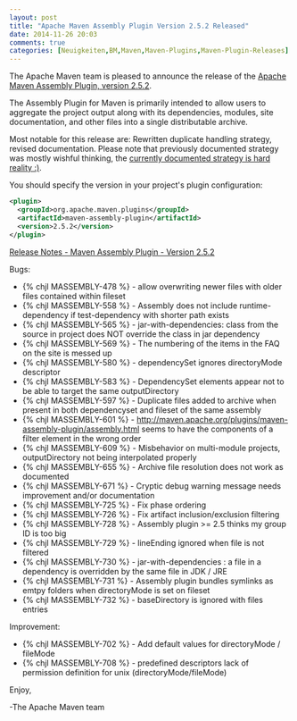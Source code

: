 ```yaml
---
layout: post
title: "Apache Maven Assembly Plugin Version 2.5.2 Released"
date: 2014-11-26 20:03
comments: true
categories: [Neuigkeiten,BM,Maven,Maven-Plugins,Maven-Plugin-Releases]
---
```

The Apache Maven team is pleased to announce the release of the
[Apache Maven Assembly Plugin, version 2.5.2](http://maven.apache.org/plugins/maven-assembly-plugin/).

The Assembly Plugin for Maven is primarily intended to allow users to aggregate
the project output along with its dependencies, modules, site documentation,
and other files into a single distributable archive.

Most notable for this release are:
Rewritten duplicate handling strategy, revised documentation. Please
note that previously documented strategy was mostly wishful thinking,
the [currently documented strategy is hard reality :)](http://maven.apache.org/plugins/maven-assembly-plugin/advanced-descriptor-topics.html).


You should specify the version in your project's plugin configuration:

``` xml
<plugin>
  <groupId>org.apache.maven.plugins</groupId>
  <artifactId>maven-assembly-plugin</artifactId>
  <version>2.5.2</version>
</plugin>
```


<!-- more -->

[Release Notes - Maven Assembly Plugin - Version 2.5.2](http://jira.codehaus.org/secure/ReleaseNote.jspa?projectId=11126&version=20750)

Bugs:

 * {% chjl MASSEMBLY-478 %} - allow overwriting newer files with older files contained within fileset
 * {% chjl MASSEMBLY-558 %} - Assembly does not include runtime-dependency if test-dependency with shorter path exists
 * {% chjl MASSEMBLY-565 %} - jar-with-dependencies: class from the source
in project does NOT override the class in jar dependency
 * {% chjl MASSEMBLY-569 %} - The numbering of the items in the FAQ on the site is messed up
 * {% chjl MASSEMBLY-580 %} - dependencySet ignores directoryMode descriptor
 * {% chjl MASSEMBLY-583 %} - DependencySet elements appear not to be able to target the same outputDirectory
 * {% chjl MASSEMBLY-597 %} - Duplicate files added to archive when present in both dependencyset and fileset of the same assembly
 * {% chjl MASSEMBLY-601 %} - http://maven.apache.org/plugins/maven-assembly-plugin/assembly.html seems to have the components of a filter element in the wrong order
 * {% chjl MASSEMBLY-609 %} - Misbehavior on multi-module projects, outputDirectory not being interpolated properly
 * {% chjl MASSEMBLY-655 %} - Archive file resolution does not work as documented
 * {% chjl MASSEMBLY-671 %} - Cryptic debug warning message needs improvement and/or documentation
 * {% chjl MASSEMBLY-725 %} - Fix phase ordering
 * {% chjl MASSEMBLY-726 %} - Fix artifact inclusion/exclusion filtering
 * {% chjl MASSEMBLY-728 %} - Assembly plugin >= 2.5 thinks my group ID is too big
 * {% chjl MASSEMBLY-729 %} - lineEnding ignored when file is not filtered
 * {% chjl MASSEMBLY-730 %} - jar-with-dependencies : a file in a dependency is overridden by the same file in JDK / JRE
 * {% chjl MASSEMBLY-731 %} - Assembly plugin bundles symlinks as emtpy folders when directoryMode is set on fileset
 * {% chjl MASSEMBLY-732 %} - baseDirectory is ignored with files entries

Improvement:

 * {% chjl MASSEMBLY-702 %} - Add default values for directoryMode / fileMode
 * {% chjl MASSEMBLY-708 %} - predefined descriptors lack of permission definition for unix (directoryMode/fileMode)

Enjoy,

-The Apache Maven team 
